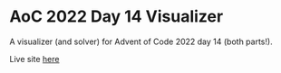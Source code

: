 # AoC 2022 Day 14 Visualizer

A visualizer (and solver) for Advent of Code 2022 day 14 (both parts!).

Live site [here](https://assert-justice.github.io/aoc_2022_day14_vis/)